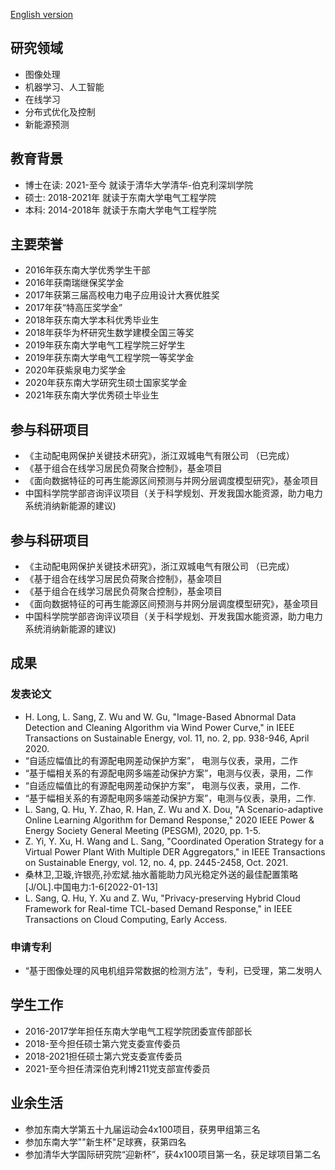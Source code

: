 [English version](http://sanglinwei.com/sanglinwei21/)
## 研究领域
- 图像处理
- 机器学习、人工智能
- 在线学习
- 分布式优化及控制
- 新能源预测

## 教育背景
- 博士在读: 2021-至今 就读于清华大学清华-伯克利深圳学院
- 硕士: 2018-2021年 就读于东南大学电气工程学院
- 本科: 2014-2018年 就读于东南大学电气工程学院

## 主要荣誉
- 2016年获东南大学优秀学生干部
- 2016年获南瑞继保奖学金
- 2017年获第三届高校电力电子应用设计大赛优胜奖
- 2017年获“特高压奖学金”
- 2018年获东南大学本科优秀毕业生
- 2018年获华为杯研究生数学建模全国三等奖
- 2019年获东南大学电气工程学院三好学生
- 2019年获东南大学电气工程学院一等奖学金
- 2020年获紫泉电力奖学金
- 2020年获东南大学研究生硕士国家奖学金
- 2021年获东南大学优秀硕士毕业生

## 参与科研项目
- 《主动配电网保护关键技术研究》，浙江双城电气有限公司 （已完成）
- 《基于组合在线学习居民负荷聚合控制》，基金项目
- 《面向数据特征的可再生能源区间预测与并网分层调度模型研究》，基金项目
- 中国科学院学部咨询评议项目（关于科学规划、开发我国水能资源，助力电力系统消纳新能源的建议)

## 参与科研项目
- 《主动配电网保护关键技术研究》，浙江双城电气有限公司 （已完成）
- 《基于组合在线学习居民负荷聚合控制》，基金项目 
- 《基于组合在线学习居民负荷聚合控制》，基金项目
- 《面向数据特征的可再生能源区间预测与并网分层调度模型研究》，基金项目
- 中国科学院学部咨询评议项目（关于科学规划、开发我国水能资源，助力电力系统消纳新能源的建议)

## 成果
### 发表论文
- H. Long, L. Sang, Z. Wu and W. Gu, "Image-Based Abnormal Data Detection and Cleaning Algorithm via Wind Power Curve," in IEEE Transactions on Sustainable Energy, vol. 11, no. 2, pp. 938-946, April 2020.
- “自适应幅值比的有源配电网差动保护方案”， 电测与仪表，录用，二作
- “基于幅相关系的有源配电网多端差动保护方案”，电测与仪表，录用，二作
- “自适应幅值比的有源配电网差动保护方案”， 电测与仪表，录用，二作.
- “基于幅相关系的有源配电网多端差动保护方案”，电测与仪表，录用，二作.
- L. Sang, Q. Hu, Y. Zhao, R. Han, Z. Wu and X. Dou, "A Scenario-adaptive Online Learning Algorithm for Demand Response," 2020 IEEE Power & Energy Society General Meeting (PESGM), 2020, pp. 1-5.
- Z. Yi, Y. Xu, H. Wang and L. Sang, "Coordinated Operation Strategy for a Virtual Power Plant With Multiple DER Aggregators," in IEEE Transactions on Sustainable Energy, vol. 12, no. 4, pp. 2445-2458, Oct. 2021.
- 桑林卫,卫璇,许银亮,孙宏斌.抽水蓄能助力风光稳定外送的最佳配置策略[J/OL].中国电力:1-6[2022-01-13]
- L. Sang, Q. Hu, Y. Xu and Z. Wu, "Privacy-preserving Hybrid Cloud Framework for Real-time TCL-based Demand Response," in IEEE Transactions on Cloud Computing, Early Access.

### 申请专利
- “基于图像处理的风电机组异常数据的检测方法”，专利，已受理，第二发明人

## 学生工作
- 2016-2017学年担任东南大学电气工程学院团委宣传部部长
- 2018-至今担任硕士第六党支委宣传委员
- 2018-2021担任硕士第六党支委宣传委员
- 2021-至今担任清深伯克利博211党支部宣传委员

## 业余生活
- 参加东南大学第五十九届运动会4x100项目，获男甲组第三名
- 参加东南大学""新生杯"足球赛，获第四名
- 参加清华大学国际研究院“迎新杯”，获4x100项目第一名，获足球项目第二名
